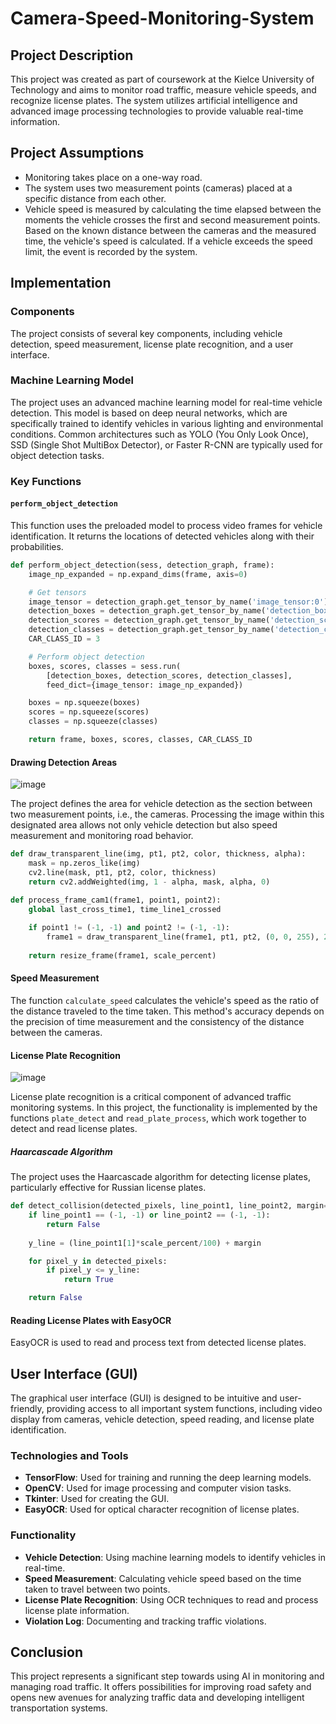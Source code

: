 # Camera-Speed-Monitoring-System


## Project Description

This project was created as part of coursework at the Kielce University of Technology and aims to monitor road traffic, measure vehicle speeds, and recognize license plates. The system utilizes artificial intelligence and advanced image processing technologies to provide valuable real-time information.

## Project Assumptions

- Monitoring takes place on a one-way road.
- The system uses two measurement points (cameras) placed at a specific distance from each other.
- Vehicle speed is measured by calculating the time elapsed between the moments the vehicle crosses the first and second measurement points. Based on the known distance between the cameras and the measured time, the vehicle's speed is calculated. If a vehicle exceeds the speed limit, the event is recorded by the system.

## Implementation

### Components

The project consists of several key components, including vehicle detection, speed measurement, license plate recognition, and a user interface.

### Machine Learning Model

The project uses an advanced machine learning model for real-time vehicle detection. This model is based on deep neural networks, which are specifically trained to identify vehicles in various lighting and environmental conditions. Common architectures such as YOLO (You Only Look Once), SSD (Single Shot MultiBox Detector), or Faster R-CNN are typically used for object detection tasks.

### Key Functions

#### `perform_object_detection`

This function uses the preloaded model to process video frames for vehicle identification. It returns the locations of detected vehicles along with their probabilities.

```python
def perform_object_detection(sess, detection_graph, frame):
    image_np_expanded = np.expand_dims(frame, axis=0)

    # Get tensors
    image_tensor = detection_graph.get_tensor_by_name('image_tensor:0')
    detection_boxes = detection_graph.get_tensor_by_name('detection_boxes:0')
    detection_scores = detection_graph.get_tensor_by_name('detection_scores:0')
    detection_classes = detection_graph.get_tensor_by_name('detection_classes:0')
    CAR_CLASS_ID = 3

    # Perform object detection
    boxes, scores, classes = sess.run(
        [detection_boxes, detection_scores, detection_classes],
        feed_dict={image_tensor: image_np_expanded})

    boxes = np.squeeze(boxes)
    scores = np.squeeze(scores)
    classes = np.squeeze(classes)

    return frame, boxes, scores, classes, CAR_CLASS_ID
```

#### Drawing Detection Areas
![image](https://github.com/kamiladas/Camera-Speed-Monitoring-System/assets/58427794/d8df9929-65f1-47d1-b4b7-20235421f111)

The project defines the area for vehicle detection as the section between two measurement points, i.e., the cameras. Processing the image within this designated area allows not only vehicle detection but also speed measurement and monitoring road behavior.

```python
def draw_transparent_line(img, pt1, pt2, color, thickness, alpha):
    mask = np.zeros_like(img)
    cv2.line(mask, pt1, pt2, color, thickness)
    return cv2.addWeighted(img, 1 - alpha, mask, alpha, 0)

def process_frame_cam1(frame1, point1, point2):
    global last_cross_time1, time_line1_crossed
    
    if point1 != (-1, -1) and point2 != (-1, -1):
        frame1 = draw_transparent_line(frame1, pt1, pt2, (0, 0, 255), 2, 0.3)
        
    return resize_frame(frame1, scale_percent)
```

#### Speed Measurement

The function `calculate_speed` calculates the vehicle's speed as the ratio of the distance traveled to the time taken. This method's accuracy depends on the precision of time measurement and the consistency of the distance between the cameras.

#### License Plate Recognition
![image](https://github.com/kamiladas/Camera-Speed-Monitoring-System/assets/58427794/4d0d7b3f-df7a-4e6c-b0f0-aa7d53eeec38)

License plate recognition is a critical component of advanced traffic monitoring systems. In this project, the functionality is implemented by the functions `plate_detect` and `read_plate_process`, which work together to detect and read license plates.

##### Haarcascade Algorithm

The project uses the Haarcascade algorithm for detecting license plates, particularly effective for Russian license plates.

```python
def detect_collision(detected_pixels, line_point1, line_point2, margin=-10):
    if line_point1 == (-1, -1) or line_point2 == (-1, -1):
        return False
    
    y_line = (line_point1[1]*scale_percent/100) + margin

    for pixel_y in detected_pixels:
        if pixel_y <= y_line:
            return True

    return False
```

#### Reading License Plates with EasyOCR

EasyOCR is used to read and process text from detected license plates.

## User Interface (GUI)



The graphical user interface (GUI) is designed to be intuitive and user-friendly, providing access to all important system functions, including video display from cameras, vehicle detection, speed reading, and license plate identification.

### Technologies and Tools

- **TensorFlow**: Used for training and running the deep learning models.
- **OpenCV**: Used for image processing and computer vision tasks.
- **Tkinter**: Used for creating the GUI.
- **EasyOCR**: Used for optical character recognition of license plates.

### Functionality

- **Vehicle Detection**: Using machine learning models to identify vehicles in real-time.
- **Speed Measurement**: Calculating vehicle speed based on the time taken to travel between two points.
- **License Plate Recognition**: Using OCR techniques to read and process license plate information.
- **Violation Log**: Documenting and tracking traffic violations.

## Conclusion

This project represents a significant step towards using AI in monitoring and managing road traffic. It offers possibilities for improving road safety and opens new avenues for analyzing traffic data and developing intelligent transportation systems.
